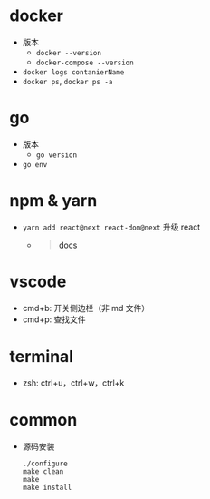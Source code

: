 # docker
- 版本
    - `docker --version`
    - `docker-compose --version`
- `docker logs contanierName`
- `docker ps`, `docker ps -a`  <!-- contanier -->
# go
- 版本
    - `go version`
- `go env`
# npm & yarn
- `yarn add react@next react-dom@next` 升级 react
    - > [docs](https://docs.npmjs.com/)
# vscode
- cmd+b: 开关侧边栏（非 md 文件）
- cmd+p: 查找文件
# terminal
- zsh: ctrl+u，ctrl+w，ctrl+k
# common
- 源码安装

    ```
    ./configure
    make clean
    make
    make install
    ```
